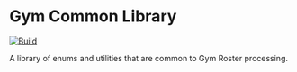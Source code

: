 # Gym Common Library
[![Build](https://github.com/doubletuck/gym-common/actions/workflows/build.yml/badge.svg?branch=main)](https://github.com/doubletuck/gym-common/actions/workflows/build.yml)

A library of enums and utilities that are common to Gym Roster processing.
